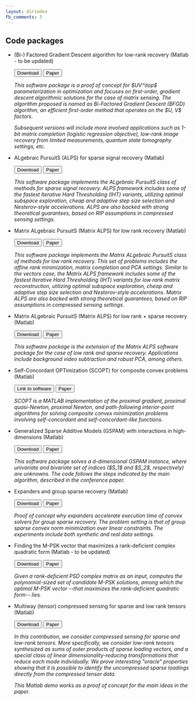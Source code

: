 ```yaml
---
layout: dirindex
fb_comments: 3
---
```


## Code packages 

+ (Bi-) Factored Gradient Descent algorithm for low-rank recovery (Matlab - to be updated)
  
  <!---<button id="b_des_s8"> Description </button>-->
  <button id="b_dow_s8"> Download </button>
  <button id="b_pap_s8"> Paper </button>
   <p id="des_s8"> <i> This software package is a proof of concept for $UV^\top$ parameterization 
   in optimization and focuses on first-order, gradient descent algorithmic solutions for the case
   of matrix sensing. The algorithm proposed is named as Bi-Factored Gradient Descent (BFGD) algorithm, 
   an efficient first-order method that operates on the $U, V$ factors. 
   
   Subsequent versions will include more involved applications such as 1-bit matrix completion (logistic
   regression objective), low-rank image recovery from limited measurements, quantum state tomography
   settings, etc.   
    </i> </p>

+ ALgebraic PursuitS (ALPS) for sparse signal recovery (Matlab)
  
  <!---<button id="b_des_s1"> Description </button>-->
  <button id="b_dow_s1"> Download </button>
  <button id="b_pap_s1"> Paper </button>
   <p id="des_s1"> <i> This software package implements the ALgebraic PursuitS class of methods for sparse signal recovery.
   ALPS framework includes some of the fastest Iterative Hard Thresholding (IHT) variants, 
   utilizing optimal subspace exploration, cheap and adaptive step size selection and Nesterov-style accelerations.
   ALPS are also backed with strong theoretical guarantees, based on RIP assumptions in compressed sensing settings.
    </i> </p>
   
   
+ Matrix ALgebraic PursuitS (Matrix ALPS) for low rank recovery (Matlab)
  
  <!---<button id="b_des_s2"> Description </button>-->
  <button id="b_dow_s2"> Download </button>
  <button id="b_pap_s2"> Paper </button>
   <p id="des_s2"> <i> This software package implements the Matrix ALgebraic PursuitS class of methods for low rank recovery.
   This set of problems includes the affine rank minimization, matrix completion and PCA settings.
   Similar to the vectors case, the Matrix ALPS framework includes some of the fastest Iterative Hard Thresholding (IHT) variants
   for low rank matrix reconstruction, 
   utilizing optimal subspace exploration, cheap and adaptive step size selection and Nesterov-style accelerations.
   Matrix ALPS are also backed with strong theoretical guarantees, based on RIP assumptions in compressed sensing settings.
    </i> </p>
   

+ Matrix ALgebraic PursuitS (Matrix ALPS) for low rank + sparse recovery (Matlab)
  
  <!---<button id="b_des_s3"> Description </button>-->
  <button id="b_dow_s3"> Download </button>
  <button id="b_pap_s3"> Paper </button>
   <p id="des_s3"> <i> This software package is the extension of the Matrix ALPS software package for the case of
   low rank and sparse recovery. Applications include background video subtraction and robust PCA, among others.
    </i> </p>
    
+ Self-Concordant OPTimization (SCOPT) for composite convex problems (Matlab)
  
  <!---<button id="b_des_s4"> Description </button>-->
  <button id="b_dow_s4"> Link to software </button>
  <button id="b_pap_s4"> Paper </button>
   <p id="des_s4"> <i> SCOPT is a MATLAB implementation of the proximal gradient, proximal 
   quasi-Newton, proximal Newton, and path-following interior-point algorithms for solving 
   composite convex minimization problems involving self-concordant and self-concordant-like functions.
    </i> </p>
    
+ Generalized Sparse Additive Models (GSPAM) with interactions in high-dimensions (Matlab)

  <!---<button id="b_des_s9"> Description </button>-->
  <button id="b_dow_s9"> Download </button>
  <button id="b_pap_s9"> Paper </button>
   <p id="des_s9"> <i> This software package solves a d-dimensional GSPAM instance, where
   univariate and bivariate set of indices ($S_1$ and $S_2$, respectively) are unknowns. 
   The code follows the steps indicated by the main algorithm, described in the conference paper.
    </i> </p>
    
+ Expanders and group sparse recovery (Matlab)

  <!---<button id="b_des_s5"> Description </button>-->
  <button id="b_dow_s5"> Download </button>
  <button id="b_pap_s5"> Paper </button>
   <p id="des_s5"> <i> Proof of concept why expanders accelerate execution time of convex solvers for group sparse
   recovery. The problem setting is that of group sparse convex norm minimization over linear constraints.
   The experiments include both synthetic and real data settings. 
    </i> </p>
    
+ Finding the M-PSK vector that maximizes a rank-deficient complex quadratic form (Matlab - to be updated)

  <!---<button id="b_des_s6"> Description </button>-->
  <button id="b_dow_s6"> Download </button>
  <button id="b_pap_s6"> Paper </button>
   <p id="des_s6"> <i> Given a rank-deficient PSD complex matrix as an input, computes the 
   polynomial-sized set of candidate M-PSK solutions, among which the
   optimal M-PSK vector --that maximizes the rank-deficient quadratic form-- lies. 
  </i> </p>
  
+ Multiway (tensor) compressed sensing for sparse and low rank tensors (Matlab)

  <!---<button id="b_des_s7"> Description </button>-->
  <button id="b_dow_s7"> Download </button>
  <button id="b_pap_s7"> Paper </button>
   <p id="des_s7"> <i> In this contribution, we consider
	compressed sensing for sparse and low-rank tensors. More specifically,
	we consider low-rank tensors synthesized as sums of outer products
	of sparse loading vectors, and a special class of linear dimensionality-reducing
	transformations that reduce each mode individually. We prove
	interesting "oracle" properties showing that it is possible to identify
	the uncompressed sparse loadings directly from the compressed tensor data.
	
	This Matlab demo works as a proof of concept for the main ideas in the paper.
  </i> </p>  